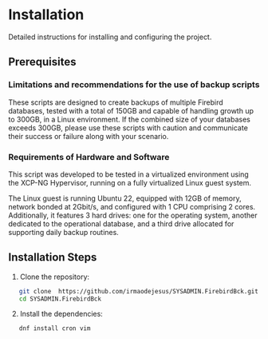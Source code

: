 # Installation

Detailed instructions for installing and configuring the project.

## Prerequisites

### Limitations and recommendations for the use of backup scripts

These scripts are designed to create backups of multiple Firebird databases, tested with a total of 150GB and capable of handling growth up to 300GB, in a Linux environment. If the combined size of your databases exceeds 300GB, please use these scripts with caution and communicate their success or failure along with your scenario.

### Requirements of Hardware and Software

This script was developed to be tested in a virtualized environment using the XCP-NG Hypervisor, running on a fully virtualized Linux guest system.

The Linux guest is running Ubuntu 22, equipped with 12GB of memory, network bonded at 2Gbit/s, and configured with 1 CPU comprising 2 cores. Additionally, it features 3 hard drives: one for the operating system, another dedicated to the operational database, and a third drive allocated for supporting daily backup routines.

## Installation Steps

1. Clone the repository:

```bash
   git clone  https://github.com/irmaodejesus/SYSADMIN.FirebirdBck.git
   cd SYSADMIN.FirebirdBck
```

2. Install the dependencies:

```bash
   dnf install cron vim
```

